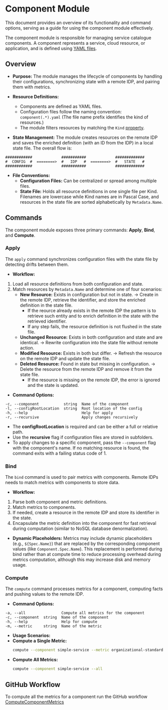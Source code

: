 # Component Module

This document provides an overview of its functionality and command options, serving as a guide for using the component module effectively.

The component module is responsible for managing service catalogue components. A component represents a service, cloud resource, or application, and is defined using [YAML files](../component-definition.md).

## Overview

- **Purpose:**
  The module manages the lifecycle of components by handling their configurations, synchronizing state with a remote IDP, and pairing them with metrics.

- **Resource Definitions:**
  - Components are defined as YAML files.
  - Configuration files follow the naming convention:
  `component(.*).yaml` (The file name prefix identifies the kind of resources.)
  - The module filters resources by matching the `Kind` [property](../component-definition.md#1-api-version--kind).

- **State Management:**
  The module creates resources on the remote IDP and saves the enriched definition (with an ID from the IDP) in a local state file.
  The overall flow is:

```
############             ###########             #############
#  CONFIG  #  ========>  #   IDP   #  ========>  #   STATE   #
############             ###########             #############
```


- **File Conventions:**
  - **Configuration Files:** Can be centralized or spread among multiple files.
  - **State File:** Holds all resource definitions in one single file per Kind. Filenames are lowercase while Kind names are in Pascal Case, and resources in the state file are sorted alphabetically by `Metadata.Name`.

## Commands

The component module exposes three primary commands: **Apply**, **Bind**, and **Compute**.

### Apply

The `apply` command synchronizes configuration files with the state file by detecting drifts between them.

- **Workflow:**
1. Load all resource definitions from both configuration and state.
2. Match resources by `Metadata.Name` and determine one of four scenarios:
   - **New Resource:** Exists in configuration but not in state.
     → Create in the remote IDP, retrieve the identifier, and store the enriched definition in the state file.
     - If the reource already exists in the remote IDP the pattern is to retrieve such entity and to enrich definition in the state with the retrieved identifier.
     - If any step fails, the resource definition is not flushed in the state file.
   - **Unchanged Resource:** Exists in both configuration and state and are identical.
     → Rewrite configuration into the state file without remote action.
   - **Modified Resource:** Exists in both but differ.
     → Refresh the resource on the remote IDP and update the state file.
   - **Deleted Resource:** Found in state but missing in configuration.
     → Delete the resource from the remote IDP and remove it from the state file.
      - If the resource is missing on the remote IDP, the error is ignored and the state is updated.

- **Command Options:**

```
-c, --component           string  Name of the component
-l, --configRootLocation  string  Root location of the config
-h, --help                        Help for apply
-r, --recursive                   Apply changes recursively
```

- The **configRootLocation** is required and can be either a full or relative path.
- Use the **recursive** flag if configuration files are stored in subfolders.
- To apply changes to a specific component, pass the `--component` flag with the component's name.
  If no matching resource is found, the command exits with a failing status code of 1.

### Bind

The `bind` command is used to pair metrics with components. Remote IDPs needs to match metrics with components to store data.

- **Workflow:**
1. Parse both component and metric definitions.
2. Match metrics to components.
3. If needed, create a resource in the remote IDP and store its identifier in the state.
4. Encapsulate the metric definition into the component for fast retrieval during computation (similar to NoSQL database denormalization).

- **Dynamic Placeholders:**
Metrics may include dynamic placeholders (e.g., `${Spec.Name}`) that are replaced by the corresponding component values (like `Component.Spec.Name`).
This replacement is performed during bind rather than at compute time to reduce processing overhead during metrics computation, although this may increase disk and memory usage.

### Compute

The `compute` command processes metrics for a component, computing facts and pushing values to the remote IDP.

- **Command Options:**

```
-a, --all                Compute all metrics for the component
-c, --component  string  Name of the component
-h, --help               Help for compute
-m, --metric     string  Name of the metric
```
- **Usage Scenarios:**
- **Compute a Single Metric:**
  ```bash
  compute --component simple-service --metric organizational-standards
  ```
- **Compute All Metrics:**
  ```bash
  compute --component simple-service --all
  ```


## GitHub Workflow
To compute all the metrics for a component run the GitHub workflow [ComputeComponentMetrics](https://github.com/motain/of-catalog/actions/workflows/compute-component-metrics.yaml)

